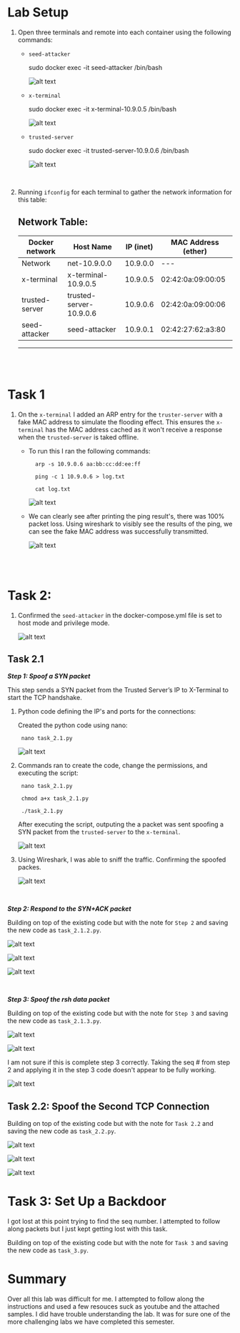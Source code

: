 

# Lab Setup

1. Open three terminals and remote into each container using the following commands:

    - `seed-attacker`

        sudo docker exec -it seed-attacker /bin/bash

        ![alt text](<Screenshot 2024-11-07 at 9.08.01 PM.png>)

    - `x-terminal`

        sudo docker exec -it x-terminal-10.9.0.5 /bin/bash

        ![alt text](<Screenshot 2024-11-07 at 9.06.53 PM.png>)

    - `trusted-server`

        sudo docker exec -it trusted-server-10.9.0.6 /bin/bash

        ![alt text](<Screenshot 2024-11-07 at 9.03.55 PM.png>)

<br>

2. Running `ifconfig` for each terminal to gather the network information for this table:

    Network Table:
    ---
    | Docker network    | Host Name                 | IP (inet)     | MAC Address (ether)
    | ---               | ---                       | ---           | ---
    | Network           | net-10.9.0.0              | 10.9.0.0      | ---
    | x-terminal        | x-terminal-10.9.0.5       | 10.9.0.5      | 02:42:0a:09:00:05
    | trusted-server    | trusted-server-10.9.0.6   | 10.9.0.6      | 02:42:0a:09:00:06
    | seed-attacker     | seed-attacker             | 10.9.0.1      | 02:42:27:62:a3:80
    ---

<br><br>

# Task 1

1. On the `x-terminal` I added an ARP entry for the `truster-server` with a fake MAC address to simulate the flooding effect.  This ensures the `x-terminal` has the MAC address cached as it won't receive a response when the `trusted-server` is taked offline.

    - To run this I ran the following commands:

            arp -s 10.9.0.6 aa:bb:cc:dd:ee:ff

            ping -c 1 10.9.0.6 > log.txt

            cat log.txt

        ![alt text](<Screenshot 2024-11-07 at 9.14.12 PM.png>)

    - We can clearly see after printing the ping result's, there was 100% packet loss.  Using wireshark to visibly see the results of the ping, we can see the fake MAC address was successfully transmitted.

        ![alt text](<Screenshot 2024-11-07 at 9.18.16 PM.png>)


<br><br>

# Task 2: 

1. Confirmed the `seed-attacker` in the docker-compose.yml file is set to host mode and privilege mode.
    
    ![alt text](<Screenshot 2024-11-07 at 9.41.23 PM.png>)


## Task 2.1

***Step 1: Spoof a SYN packet***

This step sends a SYN packet from the Trusted Server’s IP to X-Terminal to start the TCP handshake.

1. Python code defining the IP's and ports for the connections:

    Created the python code using nano:

        nano task_2.1.py

    ![alt text](<Screenshot 2024-11-07 at 10.15.55 PM.png>)

2. Commands ran to create the code, change the permissions, and executing the script:

        nano task_2.1.py

        chmod a+x task_2.1.py

        ./task_2.1.py

    After executing the script, outputing the a packet was sent spoofing a SYN packet from the `trusted-server` to the `x-terminal`.

    ![alt text](<Screenshot 2024-11-07 at 10.16.21 PM.png>)

3. Using Wireshark, I was able to sniff the traffic.  Confirming the spoofed packes.

    ![alt text](<Screenshot 2024-11-07 at 10.17.13 PM.png>)

<br>

***Step 2: Respond to the SYN+ACK packet***

Building on top of the existing code but with the note for `Step 2` and saving the new code as `task_2.1.2.py`.

![alt text](<Screenshot 2024-11-07 at 10.43.45 PM.png>)

![alt text](<Screenshot 2024-11-07 at 10.43.03 PM.png>)

![alt text](<Screenshot 2024-11-07 at 10.42.14 PM.png>)

<br>

***Step 3: Spoof the rsh data packet***

Building on top of the existing code but with the note for `Step 3` and saving the new code as `task_2.1.3.py`.

![alt text](<Screenshot 2024-11-07 at 11.45.26 PM.png>)

![alt text](<Screenshot 2024-11-07 at 11.45.53 PM.png>)

I am not sure if this is complete step 3 correctly.  Taking the seq # from step 2 and applying it in the step 3 code doesn't appear to be fully working.   

![alt text](<Screenshot 2024-11-07 at 11.48.24 PM.png>)


## Task 2.2: Spoof the Second TCP Connection

Building on top of the existing code but with the note for `Task 2.2` and saving the new code as `task_2.2.py`.

![alt text](<Screenshot 2024-11-07 at 11.57.52 PM.png>)

![alt text](<Screenshot 2024-11-07 at 11.56.03 PM.png>)

![alt text](<Screenshot 2024-11-07 at 11.58.27 PM.png>)

# Task 3: Set Up a Backdoor

I got lost at this point trying to find the seq number.   I attempted to follow along packets but I just kept getting lost with this task.

Building on top of the existing code but with the note for `Task 3` and saving the new code as `task_3.py`.



# Summary
Over all this lab was difficult for me.  I attempted to follow along the instructions and used a few resouces suck as youtube and the attached samples.   I did have trouble understanding the lab.  It was for sure one of the more challenging labs we have completed this semester.   